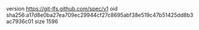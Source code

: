 version https://git-lfs.github.com/spec/v1
oid sha256:a17d8e0ba27ea709ec29944cf27c8695abf38e519c47b51425dd8b3ac7936c01
size 1596
